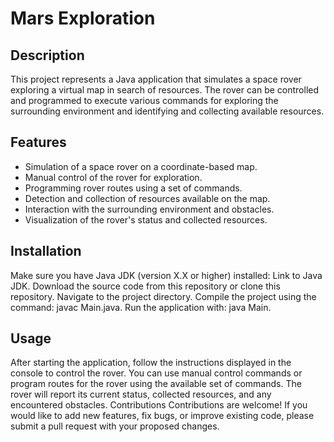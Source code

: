 # Mars Exploration



## Description
This project represents a Java application that simulates a space rover exploring a virtual map in search of resources. The rover can be controlled and programmed to execute various commands for exploring the surrounding environment and identifying and collecting available resources.

## Features
- Simulation of a space rover on a coordinate-based map.
- Manual control of the rover for exploration.
- Programming rover routes using a set of commands.
- Detection and collection of resources available on the map.
- Interaction with the surrounding environment and obstacles.
- Visualization of the rover's status and collected resources.

## Installation
Make sure you have Java JDK (version X.X or higher) installed: Link to Java JDK.
Download the source code from this repository or clone this repository.
Navigate to the project directory.
Compile the project using the command: javac Main.java.
Run the application with: java Main.

## Usage
After starting the application, follow the instructions displayed in the console to control the rover.
You can use manual control commands or program routes for the rover using the available set of commands.
The rover will report its current status, collected resources, and any encountered obstacles.
Contributions
Contributions are welcome! If you would like to add new features, fix bugs, or improve existing code, please submit a pull request with your proposed changes.
